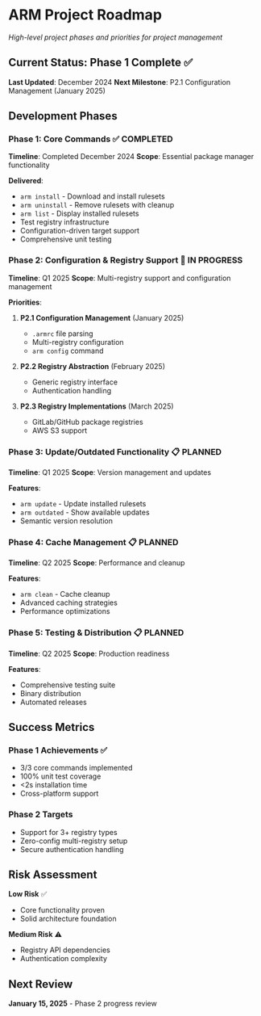 # ARM Project Roadmap

*High-level project phases and priorities for project management*

## Current Status: Phase 1 Complete ✅

**Last Updated**: December 2024
**Next Milestone**: P2.1 Configuration Management (January 2025)

## Development Phases

### Phase 1: Core Commands ✅ COMPLETED
**Timeline**: Completed December 2024
**Scope**: Essential package manager functionality

**Delivered**:
- `arm install` - Download and install rulesets
- `arm uninstall` - Remove rulesets with cleanup
- `arm list` - Display installed rulesets
- Test registry infrastructure
- Configuration-driven target support
- Comprehensive unit testing

### Phase 2: Configuration & Registry Support 🚧 IN PROGRESS
**Timeline**: Q1 2025
**Scope**: Multi-registry support and configuration management

**Priorities**:
1. **P2.1 Configuration Management** (January 2025)
   - `.armrc` file parsing
   - Multi-registry configuration
   - `arm config` command

2. **P2.2 Registry Abstraction** (February 2025)
   - Generic registry interface
   - Authentication handling

3. **P2.3 Registry Implementations** (March 2025)
   - GitLab/GitHub package registries
   - AWS S3 support

### Phase 3: Update/Outdated Functionality 📋 PLANNED
**Timeline**: Q1 2025
**Scope**: Version management and updates

**Features**:
- `arm update` - Update installed rulesets
- `arm outdated` - Show available updates
- Semantic version resolution

### Phase 4: Cache Management 📋 PLANNED
**Timeline**: Q2 2025
**Scope**: Performance and cleanup

**Features**:
- `arm clean` - Cache cleanup
- Advanced caching strategies
- Performance optimizations

### Phase 5: Testing & Distribution 📋 PLANNED
**Timeline**: Q2 2025
**Scope**: Production readiness

**Features**:
- Comprehensive testing suite
- Binary distribution
- Automated releases

## Success Metrics

### Phase 1 Achievements ✅
- 3/3 core commands implemented
- 100% unit test coverage
- <2s installation time
- Cross-platform support

### Phase 2 Targets
- Support for 3+ registry types
- Zero-config multi-registry setup
- Secure authentication handling

## Risk Assessment

**Low Risk** ✅
- Core functionality proven
- Solid architecture foundation

**Medium Risk** ⚠️
- Registry API dependencies
- Authentication complexity

## Next Review
**January 15, 2025** - Phase 2 progress review
